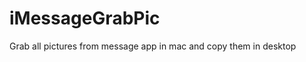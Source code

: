 iMessageGrabPic
===============

Grab all pictures from message app in mac and copy them in desktop
